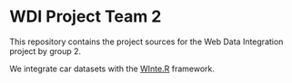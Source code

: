 # WDI Project Team 2

This repository contains the project sources for the Web Data Integration project by group 2.

We integrate car datasets with the [WInte.R](https://github.com/olehmberg/winter) framework.